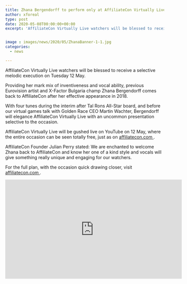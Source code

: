 ```yaml
---
title: Zhana Bergendorff to perform only at AffiliateCon Virtually Live
author: xforeal 
type: post
date: 2020-05-08T00:00:00+00:00
excerpt: 'AffiliateCon Virtually Live watchers will be blessed to receive a selective melodic execution on Tuesday 12 May '


image : images/news/2020/05/ZhanaBanner-1-1.jpg
categories:
  - news

---
```

AffiliateCon Virtually Live watchers will be blessed to receive a selective melodic execution on Tuesday 12 May. 

Providing her mark mix of inventiveness and vocal ability, previous Eurovision artist and X-Factor Bulgaria champ Zhana Bergendorff comes back to AffiliateCon after her effective appearance in 2018. 

With four tunes during the interim after Tal Rons All-Star board, and before our virtual games talk with Golden Race CEO Martin Wachter, Bergendorff will elegance AffiliateCon Virtually Live with an uncommon presentation selective to the occasion. 

AffiliateCon Virtually Live will be gushed live on YouTube on 12 May, where the entire occasion can be seen totally free, just as on <a href="http://www.affiliatecon.com" rel="noopener noreferrer" target="_blank">affiliatecon.com </a>. 

AffiliateCon Founder Julian Perry stated: We are enchanted to welcome Zhana back to AffiliateCon and know her one of a kind style and vocals will give something really unique and engaging for our watchers. 

For the full plan, with the occasion quick drawing closer, visit <a href="http://www.affiliatecon.com" rel="noopener noreferrer" target="_blank">affiliatecon.com </a>. 

<div class="videoWrapper">
  <iframe loading="lazy" allowfullscreen="allowfullscreen" frameborder="0" height="315" src="https://www.youtube.com/embed/wFUujAzqQ_I" width="560" />
</div>